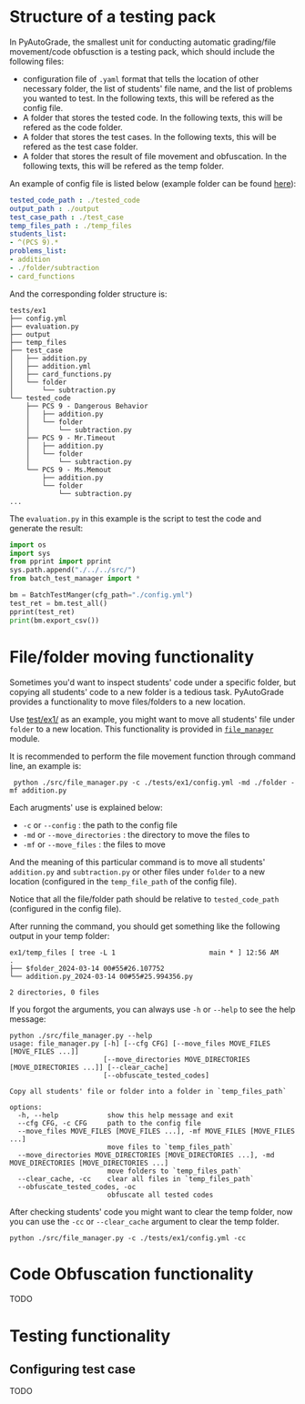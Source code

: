 # Structure of a testing pack

In PyAutoGrade, the smallest unit for conducting automatic grading/file movement/code obfusction is a testing pack, which should include the following files: 

-  configuration file of `.yaml` format that tells the location of other necessary folder, the list of students' file name, and the list of problems you wanted to test. In the following texts, this will be refered as the config file.
- A folder that stores the tested code. In the following texts, this will be refered as the code folder.
- A folder that stores the test cases. In the following texts, this will be refered as the test case folder.
- A folder that stores the result of file movement and obfuscation. In the following texts, this will be refered as the temp folder. 

An example of config file is listed below (example folder can be found [here](/tests/ex1/)):

```yaml
tested_code_path : ./tested_code
output_path : ./output
test_case_path : ./test_case
temp_files_path : ./temp_files
students_list:
- ^(PCS 9).*
problems_list: 
- addition
- ./folder/subtraction
- card_functions
```

And the corresponding folder structure is:

```
tests/ex1
├── config.yml
├── evaluation.py
├── output
├── temp_files
├── test_case
│   ├── addition.py
│   ├── addition.yml
│   ├── card_functions.py
│   └── folder
│       └── subtraction.py
└── tested_code
    ├── PCS 9 - Dangerous Behavior
    │   ├── addition.py
    │   └── folder
    │       └── subtraction.py
    ├── PCS 9 - Mr.Timeout
    │   ├── addition.py
    │   └── folder
    │       └── subtraction.py
    └── PCS 9 - Ms.Memout
        ├── addition.py
        └── folder
            └── subtraction.py
...
```

The `evaluation.py` in this example is the script to test the code and generate the result: 

```py 
import os
import sys 
from pprint import pprint
sys.path.append("./../../src/")
from batch_test_manager import *

bm = BatchTestManger(cfg_path="./config.yml")
test_ret = bm.test_all()
pprint(test_ret)
print(bm.export_csv())
```

# File/folder moving functionality

Sometimes you'd want to inspect students' code under a specific folder, but copying all students' code to a new folder is a tedious task. PyAutoGrade provides a functionality to move files/folders to a new location.

Use [test/ex1/](/tests/ex1/) as an example, you might want to move all students' file under `folder` to a new location. This functionality is provided in [`file_manager`](/src/file_manager.py) module. 

It is recommended to perform the file movement function through command line, an example is: 

```
 python ./src/file_manager.py -c ./tests/ex1/config.yml -md ./folder -mf addition.py
```
Each arugments' use is explained below:

- `-c` or `--config` : the path to the config file
- `-md` or `--move_directories` : the directory to move the files to
- `-mf` or `--move_files` : the files to move

And the meaning of this particular command is to move all students' `addition.py` and `subtraction.py` or other files under `folder` to a new location (configured in the `temp_file_path` of the config file).

Notice that all the file/folder path should be relative to `tested_code_path` (configured in the config file).

After running the command, you should get something like the following output in your temp folder: 

```
ex1/temp_files [ tree -L 1                       main * ] 12:56 AM
.
├── $folder_2024-03-14 00#55#26.107752
└── addition.py_2024-03-14 00#55#25.994356.py

2 directories, 0 files
```


If you forgot the arguments, you can always use `-h` or `--help` to see the help message: 

```
python ./src/file_manager.py --help         
usage: file_manager.py [-h] [--cfg CFG] [--move_files MOVE_FILES [MOVE_FILES ...]]
                       [--move_directories MOVE_DIRECTORIES [MOVE_DIRECTORIES ...]] [--clear_cache]
                       [--obfuscate_tested_codes]

Copy all students' file or folder into a folder in `temp_files_path`

options:
  -h, --help            show this help message and exit
  --cfg CFG, -c CFG     path to the config file
  --move_files MOVE_FILES [MOVE_FILES ...], -mf MOVE_FILES [MOVE_FILES ...]
                        move files to `temp_files_path`
  --move_directories MOVE_DIRECTORIES [MOVE_DIRECTORIES ...], -md MOVE_DIRECTORIES [MOVE_DIRECTORIES ...]
                        move folders to `temp_files_path`
  --clear_cache, -cc    clear all files in `temp_files_path`
  --obfuscate_tested_codes, -oc
                        obfuscate all tested codes
```

After checking students' code you might want to clear the temp folder, now you can use the `-cc` or `--clear_cache` argument to clear the temp folder. 

```
python ./src/file_manager.py -c ./tests/ex1/config.yml -cc
```

# Code Obfuscation functionality
TODO

# Testing functionality

## Configuring test case 
TODO